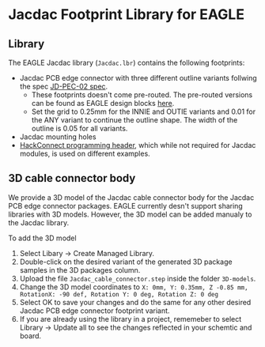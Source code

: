 # Jacdac Footprint Library for EAGLE


## Library

The EAGLE Jacdac library (```Jacdac.lbr```) contains the following footprints:
- Jacdac PCB edge connector with three different outline variants follwing the spec [JD-PEC-02 spec](https://github.com/microsoft/jacdac-ddk/blob/main/connector/JACDAC_PCB_Edge_Connector_Drawing_JD-PEC-02_rev_05.pdf).
  - These footprints doesn't come pre-routed. The pre-routed versions can be found as EAGLE design blocks [here](https://github.com/microsoft/jacdac-ddk/tree/main/design/examples/eagle-designblocks).
  - Set the grid to 0.25mm for the INNIE and OUTIE variants and 0.01 for the ANY variant to continue the outline shape. The width of the outline is 0.05 for all variants.
- Jacdac mounting holes
- [HackConnect programming header](https://arcade.makecode.com/hardware/dbg), which while not required for Jacdac modules, is used on different examples.

## 3D cable connector body

We provide a 3D model of the Jacdac cable connector body for the Jacdac PCB edge connector packages. EAGLE currently desn't support sharing libraries with 3D models. However, the 3D model can be added manualy to the Jacdac library. 

To add the 3D model 
1. Select Libary -> Create Managed Library. 
2. Double-click on the desired variant of the generated 3D package samples in the 3D packages column.
3. Upload the file ```Jacdac_cable_connector.step``` inside the folder ```3D-models```. 
4. Change the 3D model coordinates to ```X: 0mm, Y: 0.35mm, Z -0.85 mm, RotationX: -90 def, Rotation Y: 0 deg, Rotation Z: 0 deg```
6. Select OK to save your changes and do the same for any other desired Jacdac PCB edge connector footprint variant.
7. If you are already using the library in a project, rememeber to select Library -> Update all to see the changes reflected in your schemtic and board. 